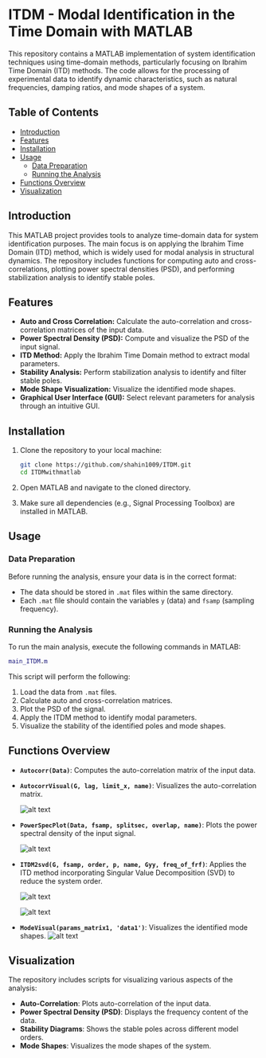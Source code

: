 # ITDM - Modal Identification in the Time Domain with MATLAB

This repository contains a MATLAB implementation of system identification techniques using time-domain methods, particularly focusing on Ibrahim Time Domain (ITD) methods. The code allows for the processing of experimental data to identify dynamic characteristics, such as natural frequencies, damping ratios, and mode shapes of a system.

## Table of Contents

- [Introduction](#introduction)
- [Features](#features)
- [Installation](#installation)
- [Usage](#usage)
  - [Data Preparation](#data-preparation)
  - [Running the Analysis](#running-the-analysis)
- [Functions Overview](#functions-overview)
- [Visualization](#visualization)


## Introduction

This MATLAB project provides tools to analyze time-domain data for system identification purposes. The main focus is on applying the Ibrahim Time Domain (ITD) method, which is widely used for modal analysis in structural dynamics. The repository includes functions for computing auto and cross-correlations, plotting power spectral densities (PSD), and performing stabilization analysis to identify stable poles.

## Features

- **Auto and Cross Correlation:** Calculate the auto-correlation and cross-correlation matrices of the input data.
- **Power Spectral Density (PSD):** Compute and visualize the PSD of the input signal.
- **ITD Method:** Apply the Ibrahim Time Domain method to extract modal parameters.
- **Stability Analysis:** Perform stabilization analysis to identify and filter stable poles.
- **Mode Shape Visualization:** Visualize the identified mode shapes.
- **Graphical User Interface (GUI):** Select relevant parameters for analysis through an intuitive GUI.

## Installation

1. Clone the repository to your local machine:

   ```bash
   git clone https://github.com/shahin1009/ITDM.git
   cd ITDMwithmatlab
   ```

2. Open MATLAB and navigate to the cloned directory.

3. Make sure all dependencies (e.g., Signal Processing Toolbox) are installed in MATLAB.

## Usage

### Data Preparation

Before running the analysis, ensure your data is in the correct format:

- The data should be stored in `.mat` files within the same directory.
- Each `.mat` file should contain the variables `y` (data) and `fsamp` (sampling frequency).

### Running the Analysis

To run the main analysis, execute the following commands in MATLAB:

```matlab
main_ITDM.m
```

This script will perform the following:

1. Load the data from `.mat` files.
2. Calculate auto and cross-correlation matrices.
3. Plot the PSD of the signal.
4. Apply the ITDM method to identify modal parameters.
5. Visualize the stability of the identified poles and mode shapes.

## Functions Overview

- **`Autocorr(Data)`**: Computes the auto-correlation matrix of the input data.
- **`AutocorrVisual(G, lag, limit_x, name)`**: Visualizes the auto-correlation matrix.

  ![alt text](https://github.com/shahin1009/ITDM/blob/main/pics/ITDMwithmac_02.png?raw=true)
  
- **`PowerSpecPlot(Data, fsamp, splitsec, overlap, name)`**: Plots the power spectral density of the input signal.

  ![alt text](https://github.com/shahin1009/ITDM/blob/main/pics/ITDMwithmac_03.png?raw=true)
  
- **`ITDM2svd(G, fsamp, order, p, name, Gyy, freq_of_frf)`**: Applies the ITD method incorporating Singular Value Decomposition (SVD) to reduce the system order.

  ![alt text](https://github.com/shahin1009/ITDM/blob/main/pics/ITDMwithmac_06.png?raw=true)
  
  ![alt text](https://github.com/shahin1009/ITDM/blob/main/pics/ITDMwithmac_05.png?raw=true)
  
- **`ModeVisual(params_matrix1, 'data1')`**: Visualizes the identified mode shapes.
  ![alt text](https://github.com/shahin1009/ITDM/blob/main/pics/ITDMwithmac_08.png?raw=true)
  
## Visualization

The repository includes scripts for visualizing various aspects of the analysis:

- **Auto-Correlation**: Plots auto-correlation of the input data.
- **Power Spectral Density (PSD)**: Displays the frequency content of the data.
- **Stability Diagrams**: Shows the stable poles across different model orders.
- **Mode Shapes**: Visualizes the mode shapes of the system.

